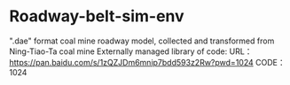 # Roadway-belt-sim-env
".dae" format coal mine roadway model, collected and transformed from Ning-Tiao-Ta coal mine
Externally managed library of code: 
  URL：https://pan.baidu.com/s/1zQZJDm6mnip7bdd593z2Rw?pwd=1024 
  CODE：1024 
